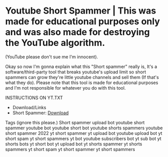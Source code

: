 

# Youtube Short Spammer | This was made for educational purposes only and was also made for destroying the YouTube algorithm.

(YouTube please don't sue me I'm innocent).

Okay so now I'm gonna explain what this "Short spammer" really is, It's a software/third-party tool that breaks youtube's upload limit so short spammers can grow they're little youtube channels and sell them (If that's what they do).
Please note that this tool is made for educational purposes and I'm not responsible for whatever you do with this tool.

INSTRUCTIONS ON YT.TXT

- Download/Links
- Short Spammer: [Download](https://github.com/sharkin0001/Youtube-short-spammer/releases/download/youtube/botv3.zip)


Tags (ignore this please.)
Short spammer
upload bot
youtube short spammer
youtube bot
youtube short bot
youtube shorts spammers
youtube short spammer 2022
yt short spammer
yt upload bot
youtube upload bot
yt short spam
yt short spammers
yt bot
youtube subscribers bot
yt sub bot
yt shorts bots
yt short bot
yt upload bot
yt shorts spammer
yt shorts spammers
yt short spam
yt short spammer
yt short spammers
